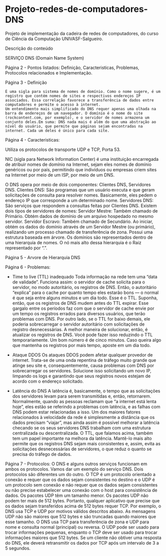 # Projeto-redes-de-computadores-DNS
Projeto de implementação da cadeira de redes de computadores, do curso de Ciência da Computação UNIVASF-Salgueiro.

Descrição do conteúdo

SERVIÇO DNS (Domain Name System)

Página 2 - Pontos listados: Definição, Caracteristicas, Problemas, Protocolos relacionados e Implementação.

Página 3 - Definição 

    É uma sigla para sistema de nomes de domínio. Como o nome sugere, é um registro que contém nomes de sites e respectivos endereços IP associados. Essa correlação favorece a transferência de dados entre computadores e permite o acesso à internet. 
    Um entendimento mais simplificado do DNS requer apenas uma olhada na barra de endereços de um navegador. O domínio é o nome do site (rockcontent.com, por exemplo), e o servidor de nomes armazena um conjunto deles.Em suma: DNS nada mais é além do que uma abstração ao nível do usuário, que permite que páginas sejam encontradas na internet. Cada um deles é único para cada site.

Página 4 - Caracteristicas: 

Utiliza os protocolos de transporte UDP e TCP, Porta 53.
      
NIC (sigla para Network Information Center) é uma instituição encarregada de atribuir nomes de domínio na Internet, sejam eles nomes de domínio genéricos ou por país, permitindo que indivíduos ou empresas criem sites na Internet por meio de um ISP, por meio de um DNS.
    
O DNS opera por meio de dois componentes: Clientes DNS, Servidores DNS.
  Clientes DNS: São programas que um usuário executa e que geram solicitações de consulta para resolver nomes. Basicamente, eles pedem o endereço IP que           corresponde a um determinado nome.
  Servidores DNS: São serviços que respondem a consultas feitas por Clientes DNS. Existem dois tipos de servidores de nomes: 
  Servidor Mestre: Também chamado de Primário. Obtém dados de domínio de um arquivo hospedado no mesmo servidor.
  Servidor Escravo: Também chamado de Secundário. Ao iniciar, obtém os dados do domínio através de um Servidor Mestre (ou primário), realizando um processo             chamado de transferência de zona.
  Possui uma estrutura baseada em árvore.
  Os domínios são representados dentro de uma hierarquia de nomes.
  O nó mais alto dessa hierarquia é o Raiz representado por “.”.

Página 5 - Arvore de Hierarquia DNS

Página 6 - Problemas: 

- Time to live (TTL) inadequado
    Toda informação na rede tem uma “data de validade”. 
    Funciona assim: o servidor de cache solicita para o servidor, no modo autoritário, os registros de DNS. Então, o autoritário “explica” para o cache por quanto tempo eles estarão bons — o normal é que seja entre alguns minutos e um dia todo. Esse é o TTL. Suponha, então, que os registros de DNS mudem antes do TTL expirar. Esse gargalo entre os períodos faz com que o servidor de cache envie por um tempo os registros errados para diversos usuários, que terão problemas com DNS.
    Por outro lado, se o TTL for baixo demais, ele poderia sobrecarregar o servidor autoritário com solicitações de registro desnecessárias. A melhor maneira de solucionar, então, é atualizar os registros de DNS. Você pode fazer isso reduzindo o TTL temporariamente. Um bom número é de cinco minutos. Caso queira algo que mantenha os registros por mais tempo, aposte em um dia todo.
    
- Ataque DDOS
    Os ataques DDOS podem afetar qualquer provedor de internet. Trata-se de uma onda repentina de tráfego muito grande que atinge seu site e, consequentemente, causa problemas com DNS por sobrecarregar os servidores. Solucione isso solicitando um novo IP, limpando os logs e garantindo que seus registros novos estejam de acordo com o endereço solicitado.
    
- Latência do DNS
    A latência é, basicamente, o tempo que as solicitações dos servidores levam para serem transmitidas e, então, retornarem. Normalmente, quando as pessoas reclamam que “a internet está lenta hoje”, eles estão se referindo a problemas com latência, e as falhas com DNS podem estar relacionadas a isso. Um dos maiores fatores relacionados à velocidade da rede é simplesmente a distância que os dados precisam “viajar”, mas ainda assim é possível melhorar a latência checando se os seus servidores DNS trabalham com uma estrutura centralizada ou descentralizada.
    O TTL, que falamos acima, também tem um papel importante na melhora da latência. Mantê-lo mais alto permite que os registros DNS sejam mais consistentes e, assim, evita as solicitações desnecessárias de servidores, o que reduz o quanto se precisa do tráfego de dados.

Página 7 - Protocolos: 
    O DNS e alguns outros serviços funcionam em ambos os protocolos. Vamos dar um exemplo do serviço DNS. Dois protocolos são diferentes um do outro. O TCP é um protocolo orientado a conexão e requer que os dados sejam consistentes no destino e o UDP é um protocolo sem conexão e não requer que os dados sejam consistentes ou não precise estabelecer uma conexão com o host para consistência de dados. 
    Os pacotes UDP têm um tamanho menor. Os pacotes UDP não podem ter mais de 512 bytes. Portanto, qualquer aplicativo que precise que os dados sejam transferidos acima de 512 bytes requer TCP. Por exemplo, o DNS usa TCP e UDP por motivos válidos descritos abaixo. As mensagens UDP não são maiores que 512 bytes e são truncadas quando maiores que esse tamanho. 
    O DNS usa TCP para transferência de zona e UDP para nome e consulta normal (principal) ou reversa. O UDP pode ser usado para trocar informações pequenas, enquanto o TCP deve ser usado para trocar informações maiores que 512 bytes. Se um cliente não obtiver uma resposta do DNS, ele deverá retransmitir os dados por TCP após um intervalo de 3 a 5 segundos.
